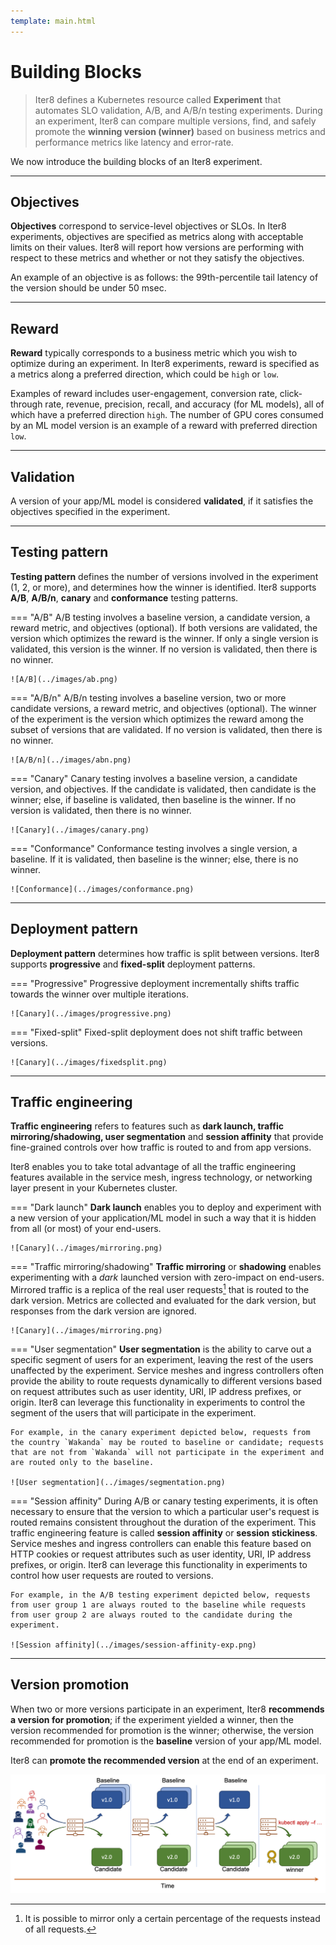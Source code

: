 ```yaml
---
template: main.html
---
```


# Building Blocks

> Iter8 defines a Kubernetes resource called **Experiment** that automates SLO validation, A/B, and A/B/n testing experiments. During an experiment, Iter8 can compare multiple versions, find, and safely promote the **winning version (winner)** based on business metrics and performance metrics like latency and error-rate.

We now introduce the building blocks of an Iter8 experiment.

***

## Objectives

**Objectives** correspond to service-level objectives or SLOs. In Iter8 experiments, objectives are specified as metrics along with acceptable limits on their values. Iter8 will report how versions are performing with respect to these metrics and whether or not they satisfy the objectives.

An example of an objective is as follows: the 99th-percentile tail latency of the version should be under 50 msec.

***

## Reward
**Reward** typically corresponds to a business metric which you wish to optimize during an experiment. In Iter8 experiments, reward is specified as a metrics along a preferred direction, which could be `high` or `low`. 

Examples of reward includes user-engagement, conversion rate, click-through rate, revenue, precision, recall, and accuracy (for ML models), all of which have a preferred direction `high`. The number of GPU cores consumed by an ML model version is an example of a reward with preferred direction `low`.

***

## Validation

A version of your app/ML model is considered **validated**, if it satisfies the objectives specified in the experiment.

***

## Testing pattern

**Testing pattern** defines the number of versions involved in the experiment (1, 2, or more), and determines how the winner is identified. Iter8 supports **A/B**, **A/B/n**, **canary** and **conformance** testing patterns.

=== "A/B"
    A/B testing involves a baseline version, a candidate version, a reward metric, and objectives (optional). If both versions are validated, the version which optimizes the reward is the winner. If only a single version is validated, this version is the winner. If no version is validated, then there is no winner.

    ![A/B](../images/ab.png)

=== "A/B/n"
    A/B/n testing involves a baseline version, two or more candidate versions, a reward metric,  and objectives (optional). The winner of the experiment is the version which optimizes the reward among the subset of versions that are validated. If no version is validated, then there is no winner.

    ![A/B/n](../images/abn.png)

=== "Canary"
    Canary testing involves a baseline version, a candidate version, and objectives. If the candidate is validated, then candidate is the winner; else, if baseline is validated, then baseline is the winner. If no version is validated, then there is no winner.

    ![Canary](../images/canary.png)

=== "Conformance"
    Conformance testing involves a single version, a baseline. If it is validated, then baseline is the winner; else, there is no winner.

    ![Conformance](../images/conformance.png)

***

## Deployment pattern

**Deployment pattern** determines how traffic is split between versions. Iter8 supports **progressive** and **fixed-split** deployment patterns.

=== "Progressive"
    Progressive deployment incrementally shifts traffic towards the winner over multiple iterations.

    ![Canary](../images/progressive.png)

=== "Fixed-split"
    Fixed-split deployment does not shift traffic between versions.

    ![Canary](../images/fixedsplit.png)

***

## Traffic engineering

**Traffic engineering** refers to features such as **dark launch, traffic mirroring/shadowing, user segmentation** and **session affinity** that provide fine-grained controls over how traffic is routed to and from app versions.

Iter8 enables you to take total advantage of all the traffic engineering features available in the service mesh, ingress technology, or networking layer present in your Kubernetes cluster.

=== "Dark launch"
    **Dark launch** enables you to deploy and experiment with a new version of your application/ML model in such a way that it is hidden from all (or most) of your end-users.

    ![Canary](../images/mirroring.png)

=== "Traffic mirroring/shadowing"
    **Traffic mirroring** or **shadowing** enables experimenting with a *dark* launched version with zero-impact on end-users. Mirrored traffic is a replica of the real user requests[^1] that is routed to the dark version. Metrics are collected and evaluated for the dark version, but responses from the dark version are ignored.

    ![Canary](../images/mirroring.png)

=== "User segmentation"
    **User segmentation** is the ability to carve out a specific segment of users for an experiment, leaving the rest of the users unaffected by the experiment. Service meshes and ingress controllers often provide the ability to route requests dynamically to different versions based on request attributes such as user identity, URI, IP address prefixes, or origin. Iter8 can leverage this functionality in experiments to control the segment of the users that will participate in the experiment. 
    
    For example, in the canary experiment depicted below, requests from the country `Wakanda` may be routed to baseline or candidate; requests that are not from `Wakanda` will not participate in the experiment and are routed only to the baseline.

    ![User segmentation](../images/segmentation.png)

=== "Session affinity"
    During A/B or canary testing experiments, it is often necessary to ensure that the version to which a particular user's request is routed remains consistent throughout the duration of the experiment. This traffic engineering feature is called **session affinity** or **session stickiness**. Service meshes and ingress controllers can enable this feature based on HTTP cookies or request attributes such as user identity, URI, IP address prefixes, or origin. Iter8 can leverage this functionality in experiments to control how user requests are routed to versions.

    For example, in the A/B testing experiment depicted below, requests from user group 1 are always routed to the baseline while requests from user group 2 are always routed to the candidate during the experiment.

    ![Session affinity](../images/session-affinity-exp.png)
***


## Version promotion

When two or more versions participate in an experiment, Iter8 **recommends a version for promotion**; if the experiment yielded a winner, then the version recommended for promotion is the winner; otherwise, the version recommended for promotion is the **baseline** version of your app/ML model.

Iter8 can **promote the recommended version** at the end of an experiment.

![Canary](../images/yamljson.png)

[^1]: It is possible to mirror only a certain percentage of the requests instead of all requests.